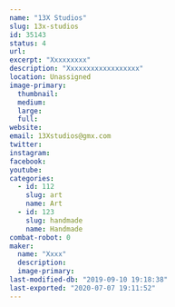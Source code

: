 ```yaml
---
name: "13X Studios"
slug: 13x-studios
id: 35143
status: 4
url: 
excerpt: "Xxxxxxxxx"
description: "Xxxxxxxxxxxxxxxxxx"
location: Unassigned
image-primary:
  thumbnail: 
  medium: 
  large: 
  full: 
website: 
email: 13Xstudios@gmx.com
twitter: 
instagram: 
facebook: 
youtube: 
categories:
  - id: 112
    slug: art
    name: Art
  - id: 123
    slug: handmade
    name: Handmade
combat-robot: 0
maker:
  name: "Xxxx"
  description:
  image-primary: 
last-modified-db: "2019-09-10 19:18:38"
last-exported: "2020-07-07 19:11:52"
---
```

